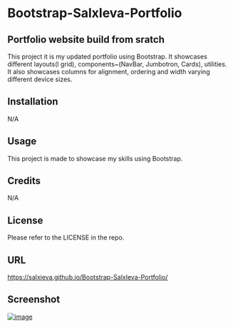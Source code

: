 # Bootstrap-SalxIeva-Portfolio

## Portfolio website build from sratch  

This project it is my updated portfolio using Bootstrap. It showcases different layouts(l grid), components~(NavBar, Jumbotron, Cards), utilities. It also showcases columns for alignment, ordering and width varying different device sizes.

## Installation

N/A

## Usage

This project is made to showcase my skills using Bootstrap.

## Credits

N/A

## License

Please refer to the LICENSE in the repo.

## URL

https://salxieva.github.io/Bootstrap-SalxIeva-Portfolio/

## Screenshot

[
![image](https://github.com/SalxIeva/Bootstrap-SalxIeva-Portfolio/assets/133906072/37551044-5a76-42df-b86a-27d3e367d89e)
](url)